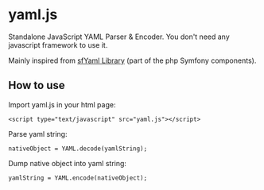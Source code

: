 yaml.js
=======

Standalone JavaScript YAML Parser & Encoder. You don't need any javascript framework to use it.

Mainly inspired from [sfYaml Library](http://components.symfony-project.org/yaml/) (part of the php Symfony components).

How to use
----------

Import yaml.js in your html page:

    <script type="text/javascript" src="yaml.js"></script>

Parse yaml string:

    nativeObject = YAML.decode(yamlString);

Dump native object into yaml string:

    yamlString = YAML.encode(nativeObject);